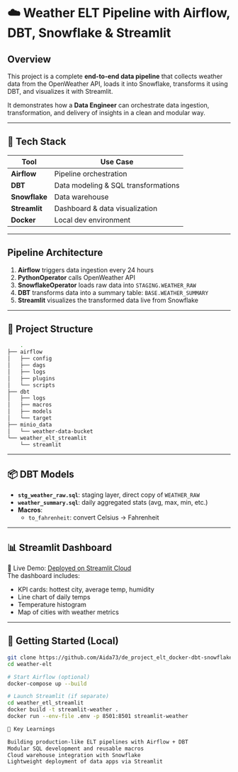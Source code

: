 # ☁️ Weather ELT Pipeline with Airflow, DBT, Snowflake & Streamlit

## Overview

This project is a complete **end-to-end data pipeline** that collects weather data from the OpenWeather API, loads it into Snowflake, transforms it using DBT, and visualizes it with Streamlit.

It demonstrates how a **Data Engineer** can orchestrate data ingestion, transformation, and delivery of insights in a clean and modular way.

---

## 🔧 Tech Stack

| Tool         | Use Case                            |
|--------------|-------------------------------------|
| **Airflow**  | Pipeline orchestration              |
| **DBT**      | Data modeling & SQL transformations |
| **Snowflake**| Data warehouse                      |
| **Streamlit**| Dashboard & data visualization      |
| **Docker**   | Local dev environment               |

---

## Pipeline Architecture

1. **Airflow** triggers data ingestion every 24 hours
2. **PythonOperator** calls OpenWeather API
3. **SnowflakeOperator** loads raw data into `STAGING.WEATHER_RAW`
4. **DBT** transforms data into a summary table: `BASE.WEATHER_SUMMARY`
5. **Streamlit** visualizes the transformed data live from Snowflake

---

## 📂 Project Structure

```bash
    .
├── airflow
│   ├── config
│   ├── dags
│   ├── logs
│   ├── plugins
│   └── scripts
├── dbt
│   ├── logs
│   ├── macros
│   ├── models
│   └── target
├── minio_data
│   └── weather-data-bucket
└── weather_elt_streamlit
    └── streamlit
```

---

## 📦 DBT Models

- **`stg_weather_raw.sql`**: staging layer, direct copy of `WEATHER_RAW`
- **`weather_summary.sql`**: daily aggregated stats (avg, max, min, etc.)
- **Macros**:
  - `to_fahrenheit`: convert Celsius → Fahrenheit

---

## 📊 Streamlit Dashboard

🔗 Live Demo: [Deployed on Streamlit Cloud](https://streamlit.app/yourname/weather-dashboard)  
The dashboard includes:
- KPI cards: hottest city, average temp, humidity
- Line chart of daily temps
- Temperature histogram
- Map of cities with weather metrics

---

## 🚀 Getting Started (Local)

```bash
git clone https://github.com/Aida73/de_project_elt_docker-dbt-snowflake.git
cd weather-elt

# Start Airflow (optional)
docker-compose up --build

# Launch Streamlit (if separate)
cd weather_etl_streamlit
docker build -t streamlit-weather .
docker run --env-file .env -p 8501:8501 streamlit-weather

📌 Key Learnings

Building production-like ELT pipelines with Airflow + DBT
Modular SQL development and reusable macros
Cloud warehouse integration with Snowflake
Lightweight deployment of data apps via Streamlit
